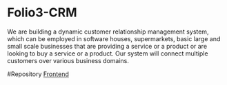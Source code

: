 # Folio3-CRM
We are building a dynamic customer relationship management system, which can be employed in software houses, supermarkets, basic large and small scale businesses that are providing a service or a product or are looking to buy a service or a product. Our system will connect multiple customers over various business domains.

#Repository 
[Frontend](https://github.com/AlishaMomin/Folio3-CRM-frontend)

